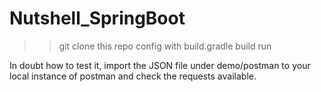 # Nutshell_SpringBoot

>> git clone this repo
>> config with build.gradle
>> build
>> run

In doubt how to test it, import the JSON file under demo/postman to your local instance of postman  and check the requests available.
